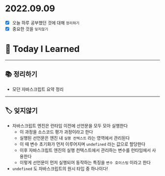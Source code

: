 # 2022.09.09

- [x]  오늘 하루 공부했던 것에 대해 `정리하기`
- [x]  중요한 것을 `잊지않기`

# 🚩 Today I Learned

---

## 📚 정리하기

- 모던 자바스크립트 요약 정리

---

## 🏷 잊지않기

- 자바스크립트 엔진은 런타임 이전에 선언문을 모두 모아 실행한다
    - 이 과정을 소스코드 평가 과정이라고 한다
    - 실행된 선언문은 엔진 내 `실행 컨텍스트` 라는 영역에서 관리된다
    - 이 때 변수 초기화가 먼저 이루어지며 `undefined` 라는 값으로 할당한다
    - 이후 자바스크립트 엔진의 실행 컨텍스트에서 관리하는 변수를 런타임에서 사용한다
    - 이렇게 선언문이 먼저 실행되어 동작하는 특징을 `변수 호이스팅` 이라고 한다
- `undefined` 도 자바스크립트의 원시 타입 중 하나이다!